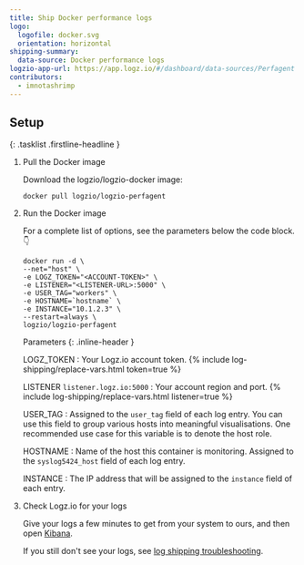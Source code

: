 ```yaml
---
title: Ship Docker performance logs
logo:
  logofile: docker.svg
  orientation: horizontal
shipping-summary:
  data-source: Docker performance logs
logzio-app-url: https://app.logz.io/#/dashboard/data-sources/Perfagent
contributors:
  - imnotashrimp
---
```


## Setup

{: .tasklist .firstline-headline }
1. Pull the Docker image

    Download the logzio/logzio-docker image:

    ```shell
    docker pull logzio/logzio-perfagent
    ```

2. Run the Docker image

    For a complete list of options, see the parameters below the code block.👇

    ```shell
    docker run -d \
    --net="host" \
    -e LOGZ_TOKEN="<ACCOUNT-TOKEN>" \
    -e LISTENER="<LISTENER-URL>:5000" \
    -e USER_TAG="workers" \
    -e HOSTNAME=`hostname` \
    -e INSTANCE="10.1.2.3" \
    --restart=always \
    logzio/logzio-perfagent
    ```

    Parameters
    {: .inline-header }

    LOGZ_TOKEN <span class="required-param"></span>
    : Your Logz.io account token.
      {% include log-shipping/replace-vars.html token=true %}
      <!-- logzio-inject:account-token -->

    LISTENER <span class="default-param">`listener.logz.io:5000`</span>
    : Your account region and port.
      {% include log-shipping/replace-vars.html listener=true %}

    USER_TAG
    : Assigned to the `user_tag` field of each log entry.
      You can use this field to group various hosts into meaningful visualisations.
      One recommended use case for this variable is to denote the host role.

    HOSTNAME
    : Name of the host this container is monitoring.
      Assigned to the `syslog5424_host` field of each log entry.

    INSTANCE
    : The IP address that will be assigned to the `instance` field of each entry.

3. Check Logz.io for your logs

    Give your logs a few minutes to get from your system to ours, and then open [Kibana](https://app.logz.io/#/dashboard/kibana).

    If you still don't see your logs, see [log shipping troubleshooting]({{site.baseurl}}/user-guide/log-shipping/log-shipping-troubleshooting.html).